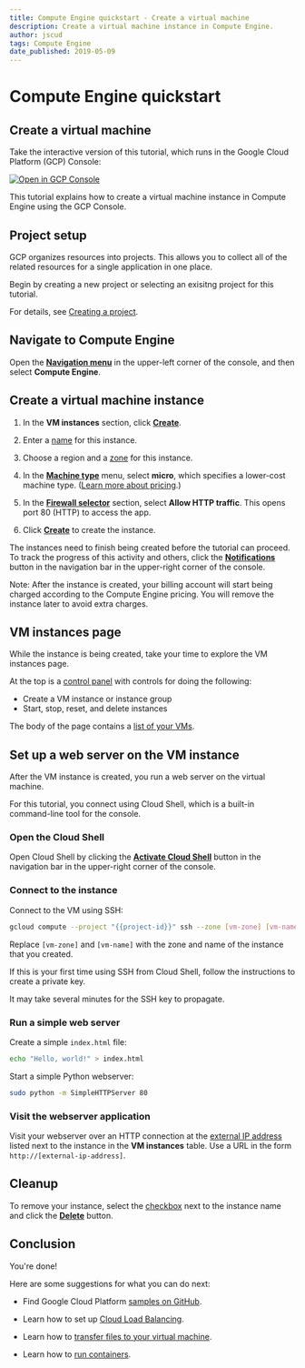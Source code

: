 ```yaml
---
title: Compute Engine quickstart - Create a virtual machine
description: Create a virtual machine instance in Compute Engine.
author: jscud
tags: Compute Engine
date_published: 2019-05-09
---
```


# Compute Engine quickstart

## Create a virtual machine

<walkthrough-tutorial-duration duration="10"></walkthrough-tutorial-duration>

<walkthrough-alt>
Take the interactive version of this tutorial, which runs in the Google Cloud Platform (GCP) Console:

[![Open in GCP Console](https://walkthroughs.googleusercontent.com/tutorial/resources/open-in-console-button.svg)](https://console.cloud.google.com/getting-started?walkthrough_tutorial_id=compute_short_quickstart)

</walkthrough-alt>

This tutorial explains how to create a virtual machine instance in Compute
Engine using the GCP Console.

## Project setup

GCP organizes resources into projects. This allows you to
collect all of the related resources for a single application in one place.

Begin by creating a new project or selecting an exisitng project for this tutorial.

<walkthrough-project-billing-setup></walkthrough-project-billing-setup>

For details, see
[Creating a project](https://cloud.google.com/resource-manager/docs/creating-managing-projects#creating_a_project).

## Navigate to Compute Engine

Open the [**Navigation menu**][spotlight-console-menu] in the upper-left corner of the console, and 
then select **Compute Engine**.

<walkthrough-menu-navigation sectionId="COMPUTE_SECTION"></walkthrough-menu-navigation>

## Create a virtual machine instance

1.  In the **VM instances** section, click [**Create**][spotlight-create-instance].

1.   Enter a [name][spotlight-instance-name] for this instance.

1.   Choose a region and a [zone][spotlight-instance-zone] for this instance.

1.  In the [**Machine type**][spotlight-machine-type] menu, select **micro**, which specifies a lower-cost
    machine type. ([Learn more about pricing][pricing].)

1.  In the [**Firewall selector**][spotlight-firewall] section, select **Allow HTTP traffic**.
    This opens port 80 (HTTP) to access the app.

1.  Click [**Create**][spotlight-submit-create] to create the instance.

The instances need to finish being created before the tutorial can proceed. To track the progress of this
activity and others, click the [**Notifications**][spotlight-notification-menu] button in the navigation
bar in the upper-right corner of the console.

Note: After the instance is created, your billing account will start being charged
according to the Compute Engine pricing. You will remove the instance later to avoid extra
charges.

## VM instances page

While the instance is being created, take your time to explore the VM instances
page.

At the top is a [control panel][spotlight-control-panel] with controls for doing the following:
* Create a VM instance or instance group
* Start, stop, reset, and delete instances

The body of the page contains a [list of your VMs][spotlight-vm-list].

## Set up a web server on the VM instance

After the VM instance is created, you run a web server on the virtual machine.

For this tutorial, you connect using Cloud Shell, which is a built-in command-line tool for the console.

### Open the Cloud Shell

Open Cloud Shell by clicking the
<walkthrough-cloud-shell-icon></walkthrough-cloud-shell-icon>
[**Activate Cloud Shell**][spotlight-open-devshell] button in the navigation bar
in the upper-right corner of the console.

### Connect to the instance

Connect to the VM using SSH:  

```bash
gcloud compute --project "{{project-id}}" ssh --zone [vm-zone] [vm-name]
```

Replace `[vm-zone]` and `[vm-name]` with the zone and name of the instance that you created.

If this is your first time using SSH from Cloud Shell, follow the instructions to create a private key.

It may take several minutes for the SSH key to propagate.

### Run a simple web server

Create a simple `index.html` file:

```bash
echo "Hello, world!" > index.html
```

Start a simple Python webserver:

```bash
sudo python -m SimpleHTTPServer 80
```

### Visit the webserver application

Visit your webserver over an HTTP connection at the [external IP address][spotlight-external-ip] listed
next to the instance in the **VM instances** table. Use a URL in the form `http://[external-ip-address]`.

## Cleanup

To remove your instance, select the [checkbox][spotlight-instance-checkbox]
next to the instance name and click the [**Delete**][spotlight-delete-button] button.

## Conclusion

<walkthrough-conclusion-trophy></walkthrough-conclusion-trophy>

You're done!

Here are some suggestions for what you can do next:

*   Find Google Cloud Platform
    [samples on GitHub](http://googlecloudplatform.github.io/).

*   Learn how to set up
    [Cloud Load Balancing](https://cloud.google.com/compute/docs/load-balancing/).

*   Learn how to
    [transfer files to your virtual machine](https://cloud.google.com/compute/docs/instances/transfer-files/).

*   Learn how to
    [run containers](https://cloud.google.com/compute/docs/containers).

[pricing]: https://cloud.google.com/compute/#compute-engine-pricing
[spotlight-create-instance]: walkthrough://spotlight-pointer?spotlightId=gce-zero-new-vm,gce-vm-list-new
[spotlight-instance-name]: walkthrough://spotlight-pointer?spotlightId=gce-vm-add-name
[spotlight-instance-zone]: walkthrough://spotlight-pointer?spotlightId=gce-vm-add-zone-select
[spotlight-boot-disk]: walkthrough://spotlight-pointer?cssSelector=vm-set-boot-disk
[spotlight-firewall]: walkthrough://spotlight-pointer?spotlightId=gce-vm-add-firewall
[spotlight-vm-list]: walkthrough://spotlight-pointer?cssSelector=.p6n-checkboxed-table
[spotlight-control-panel]: walkthrough://spotlight-pointer?cssSelector=#p6n-action-bar-container-main
[spotlight-ssh-buttons]: walkthrough://spotlight-pointer?cssSelector=gce-connect-to-instance
[spotlight-notification-menu]: walkthrough://spotlight-pointer?cssSelector=.p6n-notification-dropdown,.cfc-icon-notifications
[spotlight-console-menu]: walkthrough://spotlight-pointer?spotlightId=console-nav-menu
[spotlight-open-devshell]: walkthrough://spotlight-pointer?spotlightId=devshell-activate-button
[spotlight-machine-type]: walkthrough://spotlight-pointer?spotlightId=gce-add-machine-type-select
[spotlight-submit-create]: walkthrough://spotlight-pointer?spotlightId=gce-submit
[spotlight-external-ip]: walkthrough://spotlight-pointer?cssSelector=.p6n-external-link
[spotlight-instance-checkbox]: walkthrough://spotlight-pointer?cssSelector=.p6n-checkbox-form-label
[spotlight-delete-button]: walkthrough://spotlight-pointer?cssSelector=.p6n-icon-delete
